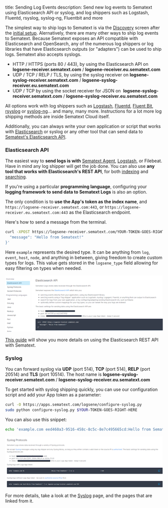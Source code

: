 title: Sending Log Events
description: Send new log events to Sematext using Elasticsearch API or syslog, and log shippers such as  Logstash, Fluentd, rsyslog, syslog-ng, Fluentbit and more

The simplest way to ship logs to Sematext is via the [Discovery](discovery/intro/) screen after the [initial setup](discovery/setup/).  Alernatively, there are many other ways to ship log events to Sematext.  Because Sematext exposes an API compatible with Elasticsearch and OpenSearch, any of the numerous log shippers or log libraries that have Elasticsearch outputs (or "adapters") can be used to ship logs.  Sematext also accepts syslogs.

  - HTTP / HTTPS (ports 80 / 443), by using the Elasticsearch API on
    **logsene-receiver.sematext.com** / **logsene-receiver.eu.sematext.com**
  - UDP / TCP / RELP / TLS, by using the syslog receiver on
    **logsene-syslog-receiver.sematext.com** / **logsene-syslog-receiver.eu.sematext.com**
  - UDP / TCP by using the socket receiver for JSON on 
    **logsene-syslog-receiver.sematext.com** / **logsene-syslog-receiver.eu.sematext.com**

All options work with log shippers such as
[Logstash](logstash),
[Fluentd](https://github.com/uken/fluent-plugin-elasticsearch),
[Fluent Bit](fluentbit),
[rsyslog](rsyslog) or
[syslog-ng](syslog-ng)... and many, many more.  Instructions for a lot more log shipping methods are inside Sematext Cloud itself.

Additionally, you can always write your own application or script that works with
[Elasticsearch](index-events-via-elasticsearch-api) or syslog or any other tool that can send data to
[Sematext's Elasticsearch API](index-events-via-elasticsearch-api).

### Elasticsearch API

The easiest way to **send logs is with** [Sematext Agent](../agents/sematext-agent), [Logstash](../logs/logstash), or Filebeat. Have in mind any log shipper will get the job done. You can also use **any tool that works with Elasticsearch's REST API**, for both [indexing](../logs/index-events-via-elasticsearch-api) and [searching](../logs/search-through-the-elasticsearch-api). 

If you're using a particular **programming language**, configuring your **logging framework to send data to Sematext Logs** is also an option.

The only condition is to **use the App's token as the index name**, and `https://logsene-receiver.sematext.com:443`, or `https://logsene-receiver.eu.sematext.com:443` as the Elasticsearch endpoint.

Here's how to send a message from the terminal.
```bash
curl -XPOST https://logsene-receiver.sematext.com/YOUR-TOKEN-GOES-RIGHT-HERE/example/ -d '{
  "message": "Hello from Sematext!"
}'
```

Here `example` represents the desired type. It can be anything from `log`, `event`, `host`, `node`, and anything in between, giving freedom to create custom types for logs. This value gets stored in the `logsene_type` field allowing for easy filtering on types when needed.

![Logs App Elasticsearch integration](../images/logs/elasticsearch-api-guide.png)

[This guide](../logs/index-events-via-elasticsearch-api/) will show you more details on using the Elasticsearch REST API with Sematext.

### Syslog

You can forward syslog via **UDP** (port 514), **TCP** (port 514), **RELP** (port 20514) and **TLS** (port 10514). The host name is **logsene-syslog-receiver.sematext.com** / **logsene-syslog-receiver.eu.sematext.com**

To get started with syslog shipping quickly, you can use our configuration script and add your App token as a parameter:

``` bash
curl -O https://apps.sematext.com/logsene/configure-syslog.py
sudo python configure-syslog.py $YOUR-TOKEN-GOES-RIGHT-HERE
```

You can also use this snippet:

```bash
echo 'example.com eed460a3-9516-458c-8c5c-8e7c495665cd:Hello from Sematext!' | nc logsene-syslog-receiver.sematext.com 514
```

![Logs App Syslog integration](../images/logs/syslog-guide.png)

For more details, take a look at the [Syslog](../logs/syslog) page, and the pages that are linked from it.
